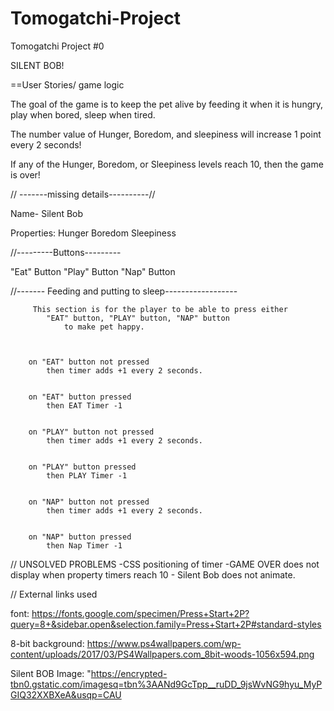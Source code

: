 # Tomogatchi-Project

Tomogatchi Project #0

SILENT BOB!

==User Stories/ game logic

The goal of the game is to keep the pet alive by feeding it when it is hungry, play when bored, sleep when tired.

The number value of Hunger, Boredom, and sleepiness will increase 1 point every 2 seconds!

If any of the Hunger, Boredom, or Sleepiness levels reach 10, then the game is over!

// -------missing details----------//

Name- Silent Bob

Properties:
Hunger
Boredom
Sleepiness

//---------Buttons---------

"Eat" Button
"Play" Button
"Nap" Button

//------- Feeding and putting to sleep------------------

         This section is for the player to be able to press either
            "EAT" button, "PLAY" button, "NAP" button
                to make pet happy.



        on "EAT" button not pressed
            then timer adds +1 every 2 seconds.


        on "EAT" button pressed
            then EAT Timer -1


        on "PLAY" button not pressed
            then timer adds +1 every 2 seconds.


        on "PLAY" button pressed
            then PLAY Timer -1


        on "NAP" button not pressed
            then timer adds +1 every 2 seconds.


        on "NAP" button pressed
            then Nap Timer -1

// UNSOLVED PROBLEMS
-CSS positioning of timer
-GAME OVER does not display when property timers reach 10 - Silent Bob does not animate.

// External links used

font: https://fonts.google.com/specimen/Press+Start+2P?query=8+&sidebar.open&selection.family=Press+Start+2P#standard-styles

8-bit background: https://www.ps4wallpapers.com/wp-content/uploads/2017/03/PS4Wallpapers.com_8bit-woods-1056x594.png

Silent BOB Image: "https://encrypted-tbn0.gstatic.com/imagesq=tbn%3AANd9GcTpp__ruDD_9jsWvNG9hyu_MyPGIQ32XXBXeA&usqp=CAU
